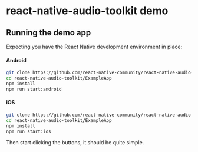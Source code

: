 react-native-audio-toolkit demo
===============================

Running the demo app
--------------------

Expecting you have the React Native development environment in place:

#### Android

```sh
git clone https://github.com/react-native-community/react-native-audio-toolkit.git
cd react-native-audio-toolkit/ExampleApp
npm install
npm run start:android 
```

#### iOS

```sh
git clone https://github.com/react-native-community/react-native-audio-toolkit.git
cd react-native-audio-toolkit/ExampleApp
npm install
npm run start:ios 
```

Then start clicking the buttons, it should be quite simple.
